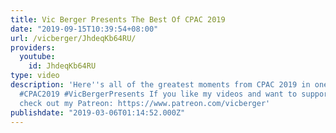 ```yaml
---
title: Vic Berger Presents The Best Of CPAC 2019
date: "2019-09-15T10:39:54+08:00"
url: /vicberger/JhdeqKb64RU/
providers:
  youtube:
    id: JhdeqKb64RU
type: video
description: 'Here''s all of the greatest moments from CPAC 2019 in one compilation!
  #CPAC2019 #VicBergerPresents If you like my videos and want to support my work,
  check out my Patreon: https://www.patreon.com/vicberger'
publishdate: "2019-03-06T01:14:52.000Z"
---
```

